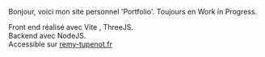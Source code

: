 Bonjour, voici mon site personnel 'Portfolio'.  Toujours en Work in Progress.  

Front end réalisé avec Vite , ThreeJS.  
Backend avec NodeJS.  
Accessible sur [remy-tupenot.fr](http://www.remy-tupenot.fr)

